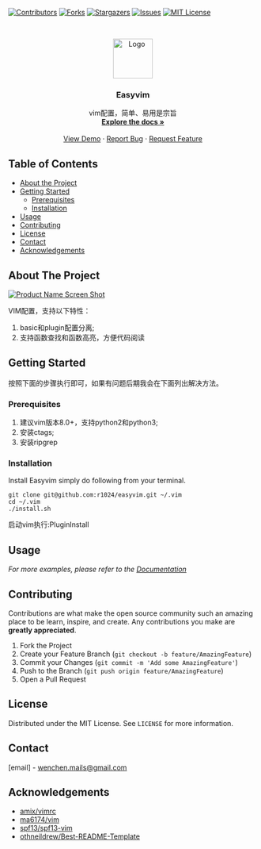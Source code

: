 <!--
*** Thanks for checking out this README Template. If you have a suggestion that would
*** make this better, please fork the repo and create a pull request or simply open
*** an issue with the tag "enhancement".
*** Thanks again! Now go create something AMAZING! :D
-->

<!-- PROJECT SHIELDS -->
<!--
*** I'm using markdown "reference style" links for readability.
*** Reference links are enclosed in brackets [ ] instead of parentheses ( ).
*** See the bottom of this document for the declaration of the reference variables
*** for contributors-url, forks-url, etc. This is an optional, concise syntax you may use.
*** https://www.markdownguide.org/basic-syntax/#reference-style-links
-->
[![Contributors][contributors-shield]][contributors-url]
[![Forks][forks-shield]][forks-url]
[![Stargazers][stars-shield]][stars-url]
[![Issues][issues-shield]][issues-url]
[![MIT License][license-shield]][license-url]

<!-- PROJECT LOGO -->
<br />
<p align="center">
  <a href="https://github.com/othneildrew/Best-README-Template">
    <img src="images/logo.png" alt="Logo" width="80" height="80">
  </a>

  <h3 align="center">Easyvim</h3>

  <p align="center">
    vim配置，简单、易用是宗旨
    <br />
    <a href="https://github.com/r1024/easyvim"><strong>Explore the docs »</strong></a>
    <br />
    <br />
    <a href="https://github.com/r1024/easyvim">View Demo</a>
    ·
    <a href="https://github.com/r1024/easyvim/issues">Report Bug</a>
    ·
    <a href="https://github.com/r1024/easyvim/issues">Request Feature</a>
  </p>
</p>

<!-- TABLE OF CONTENTS -->
## Table of Contents

* [About the Project](#about-the-project)
* [Getting Started](#getting-started)
  * [Prerequisites](#prerequisites)
  * [Installation](#installation)
* [Usage](#usage)
* [Contributing](#contributing)
* [License](#license)
* [Contact](#contact)
* [Acknowledgements](#acknowledgements)

<!-- ABOUT THE PROJECT -->
## About The Project

[![Product Name Screen Shot][product-screenshot]](https://example.com)

VIM配置，支持以下特性：

1. basic和plugin配置分离;
2. 支持函数查找和函数高亮，方便代码阅读

<!-- GETTING STARTED -->
## Getting Started

按照下面的步骤执行即可，如果有问题后期我会在下面列出解决方法。

### Prerequisites

1. 建议vim版本8.0+，支持python2和python3;
2. 安装ctags;
3. 安装ripgrep


### Installation

Install Easyvim simply do following from your terminal.
```
git clone git@github.com:r1024/easyvim.git ~/.vim
cd ~/.vim
./install.sh
```
启动vim执行:PluginInstall

<!-- USAGE EXAMPLES -->
## Usage

_For more examples, please refer to the [Documentation](https://example.com)_

<!-- CONTRIBUTING -->
## Contributing

Contributions are what make the open source community such an amazing place to be learn, inspire, and create. Any contributions you make are **greatly appreciated**.

1. Fork the Project
2. Create your Feature Branch (`git checkout -b feature/AmazingFeature`)
3. Commit your Changes (`git commit -m 'Add some AmazingFeature'`)
4. Push to the Branch (`git push origin feature/AmazingFeature`)
5. Open a Pull Request

<!-- LICENSE -->
## License

Distributed under the MIT License. See `LICENSE` for more information.



<!-- CONTACT -->
## Contact

[email] - wenchen.mails@gmail.com

<!-- ACKNOWLEDGEMENTS -->
## Acknowledgements
* [amix/vimrc](https://github.com/amix/vimrc)
* [ma6174/vim](https://github.com/ma6174/vim)
* [spf13/spf13-vim](https://github.com/spf13/spf13-vim)
* [othneildrew/Best-README-Template](https://github.com/othneildrew/Best-README-Template)


<!-- MARKDOWN LINKS & IMAGES -->
<!-- https://www.markdownguide.org/basic-syntax/#reference-style-links -->
[contributors-shield]: https://img.shields.io/github/contributors/othneildrew/Best-README-Template.svg?style=flat-square
[contributors-url]: https://github.com/othneildrew/Best-README-Template/graphs/contributors
[forks-shield]: https://img.shields.io/github/forks/othneildrew/Best-README-Template.svg?style=flat-square
[forks-url]: https://github.com/othneildrew/Best-README-Template/network/members
[stars-shield]: https://img.shields.io/github/stars/othneildrew/Best-README-Template.svg?style=flat-square
[stars-url]: https://github.com/othneildrew/Best-README-Template/stargazers
[issues-shield]: https://img.shields.io/github/issues/othneildrew/Best-README-Template.svg?style=flat-square
[issues-url]: https://github.com/othneildrew/Best-README-Template/issues
[license-shield]: https://img.shields.io/github/license/othneildrew/Best-README-Template.svg?style=flat-square
[license-url]: https://github.com/othneildrew/Best-README-Template/blob/master/LICENSE.txt
[linkedin-shield]: https://img.shields.io/badge/-LinkedIn-black.svg?style=flat-square&logo=linkedin&colorB=555
[linkedin-url]: https://linkedin.com/in/othneildrew
[product-screenshot]: images/screenshot.png
